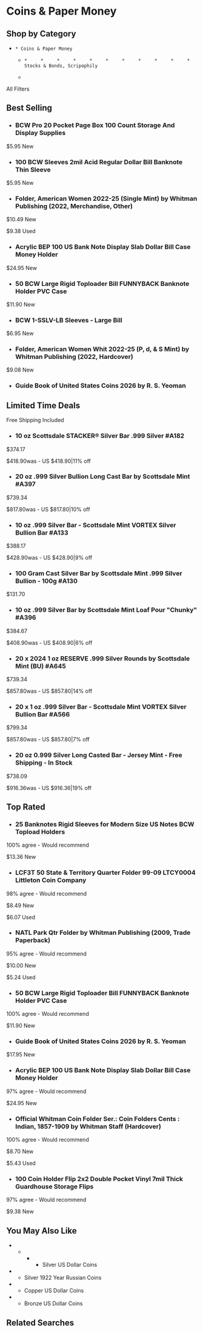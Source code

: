 # Coins & Paper Money

## Shop by Category

  *     * Coins & Paper Money
    *     *     *     *     *     *     *     *     *     *     *     * Stocks & Bonds, Scripophily
    * 

All Filters

## Best Selling

  * ### BCW Pro 20 Pocket Page Box 100 Count Storage And Display Supplies
$5.95 New

  * ### 100 BCW Sleeves 2mil Acid Regular Dollar Bill Banknote Thin Sleeve
$5.95 New

  * ### Folder, American Women 2022-25 (Single Mint) by Whitman Publishing (2022, Merchandise, Other)
$10.49 New

$9.38 Used

  * ### Acrylic BEP 100 US Bank Note Display Slab Dollar Bill Case Money Holder
$24.95 New

  * ### 50 BCW Large Rigid Toploader Bill FUNNYBACK Banknote Holder PVC Case
$11.90 New

  * ### BCW 1-SSLV-LB Sleeves - Large Bill
$6.95 New

  * ### Folder, American Women Whit 2022-25 (P, d, & S Mint) by Whitman Publishing (2022, Hardcover)
$9.08 New

  * ### Guide Book of United States Coins 2026 by R. S. Yeoman

## Limited Time Deals

Free Shipping Included

  * ### 10 oz Scottsdale STACKER® Silver Bar .999 Silver #A182
$374.17

$418.90was - US $418.90|11% off

  * ### 20 oz .999 Silver Bullion Long Cast Bar by Scottsdale Mint #A397
$739.34

$817.80was - US $817.80|10% off

  * ### 10 oz .999 Silver Bar - Scottsdale Mint VORTEX Silver Bullion Bar #A133
$388.17

$428.90was - US $428.90|9% off

  * ### 100 Gram Cast Silver Bar by Scottsdale Mint .999 Silver Bullion - 100g #A130
$131.70

  * ### 10 oz .999 Silver Bar by Scottsdale Mint Loaf Pour "Chunky" #A396
$384.67

$408.90was - US $408.90|6% off

  * ### 20 x 2024 1 oz RESERVE .999 Silver Rounds by Scottsdale Mint (BU) #A645
$739.34

$857.80was - US $857.80|14% off

  * ### 20 x 1 oz .999 Silver Bar - Scottsdale Mint VORTEX Silver Bullion Bar #A566
$799.34

$857.80was - US $857.80|7% off

  * ### 20 oz 0.999 Silver Long Casted Bar - Jersey Mint - Free Shipping - In Stock
$738.09

$916.36was - US $916.36|19% off

## Top Rated

  * ### 25 Banknotes Rigid Sleeves for Modern Size US Notes BCW Topload Holders
100% agree - Would recommend

$13.36 New

  * ### LCF3T 50 State & Territory Quarter Folder 99-09 LTCY0004 Littleton Coin Company
98% agree - Would recommend

$8.49 New

$6.07 Used

  * ### NATL Park Qtr Folder by Whitman Publishing (2009, Trade Paperback)
95% agree - Would recommend

$10.00 New

$5.24 Used

  * ### 50 BCW Large Rigid Toploader Bill FUNNYBACK Banknote Holder PVC Case
100% agree - Would recommend

$11.90 New

  * ### Guide Book of United States Coins 2026 by R. S. Yeoman
$17.95 New

  * ### Acrylic BEP 100 US Bank Note Display Slab Dollar Bill Case Money Holder
97% agree - Would recommend

$24.95 New

  * ### Official Whitman Coin Folder Ser.: Coin Folders Cents : Indian, 1857-1909 by Whitman Staff (Hardcover)
100% agree - Would recommend

$8.70 New

$5.43 Used

  * ### 100 Coin Holder Flip 2x2 Double Pocket Vinyl 7mil Thick Guardhouse Storage Flips
97% agree - Would recommend

$9.38 New

## You May Also Like

  *   *   *   * Silver US Dollar Coins
  *   * Silver 1922 Year Russian Coins
  *   * Copper US Dollar Coins
  *   * Bronze US Dollar Coins

## Related Searches

